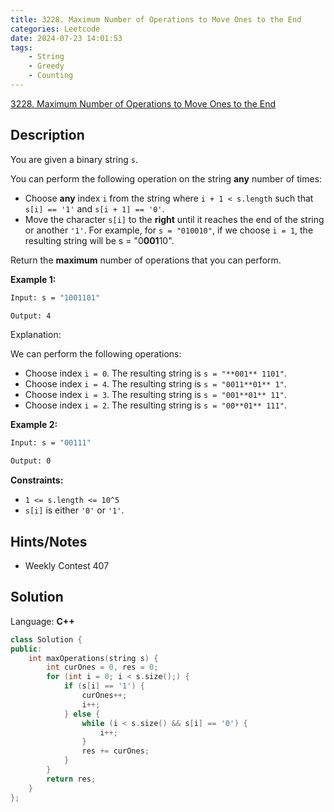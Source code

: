 ```yaml
---
title: 3228. Maximum Number of Operations to Move Ones to the End
categories: Leetcode
date: 2024-07-23 14:01:53
tags:
    - String
    - Greedy
    - Counting
---
```


[3228. Maximum Number of Operations to Move Ones to the End](https://leetcode.com/problems/maximum-number-of-operations-to-move-ones-to-the-end/description/)

## Description

You are given a binary string `s`.

You can perform the following operation on the string **any**  number of times:

- Choose **any**  index `i` from the string where `i + 1 < s.length` such that `s[i] == '1'` and `s[i + 1] == '0'`.
- Move the character `s[i]` to the **right**  until it reaches the end of the string or another `'1'`. For example, for `s = "010010"`, if we choose `i = 1`, the resulting string will be s = "0**001**10".

Return the **maximum**  number of operations that you can perform.

**Example 1:**

```bash
Input: s = "1001101"

Output: 4
```

Explanation:

We can perform the following operations:

- Choose index `i = 0`. The resulting string is `s = "**001** 1101"`.
- Choose index `i = 4`. The resulting string is `s = "0011**01** 1"`.
- Choose index `i = 3`. The resulting string is `s = "001**01** 11"`.
- Choose index `i = 2`. The resulting string is `s = "00**01** 111"`.

**Example 2:**

```bash
Input: s = "00111"

Output: 0
```

**Constraints:**

- `1 <= s.length <= 10^5`
- `s[i]` is either `'0'` or `'1'`.

## Hints/Notes

- Weekly Contest 407

## Solution

Language: **C++**

```C++
class Solution {
public:
    int maxOperations(string s) {
        int curOnes = 0, res = 0;
        for (int i = 0; i < s.size();) {
            if (s[i] == '1') {
                curOnes++;
                i++;
            } else {
                while (i < s.size() && s[i] == '0') {
                    i++;
                }
                res += curOnes;
            }
        }
        return res;
    }
};
```
